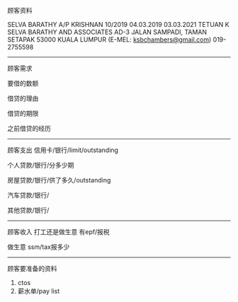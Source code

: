 顾客资料

SELVA BARATHY A/P KRISHNAN 10/2019 04.03.2019 03.03.2021 TETUAN K SELVA BARATHY AND ASSOCIATES AD-3 JALAN SAMPADI, TAMAN SETAPAK 53000 KUALA LUMPUR (E-MEL: ksbchambers@gmail.com) 019-2755598

-----------------
顾客需求


要借的数额

借贷的理由

借贷的期限

之前借贷的经历


--------------
顾客支出
信用卡/银行/limit/outstanding


个人贷款/银行/分多少期

房屋贷款/银行/供了多久/outstanding

汽车贷款/银行/


其他贷款/银行/

-----------
顾客收入
打工还是做生意
有epf/报税

做生意 ssm/tax报多少

-------
顾客要准备的资料
1. ctos
2. 薪水单/pay list




